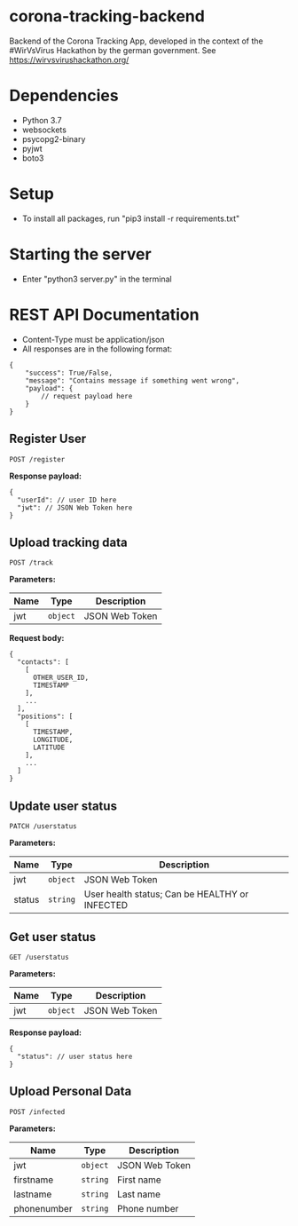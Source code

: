 # corona-tracking-backend
Backend of the Corona Tracking App, developed in the context of the #WirVsVirus Hackathon by the german government. See https://wirvsvirushackathon.org/

# Dependencies
- Python 3.7
- websockets
- psycopg2-binary
- pyjwt
- boto3

# Setup
- To install all packages, run "pip3 install -r requirements.txt"

# Starting the server
- Enter "python3 server.py" in the terminal

# REST API Documentation
- Content-Type must be application/json
- All responses are in the following format:
```
{
    "success": True/False,
    "message": "Contains message if something went wrong",
    "payload": {
        // request payload here
    }
}
```
## Register User
```
POST /register
```

**Response payload:**
```
{
  "userId": // user ID here
  "jwt": // JSON Web Token here
}
```

## Upload tracking data
```
POST /track
```

**Parameters:**

Name | Type | Description
--- | :---: | ---
jwt | `object` | JSON Web Token

**Request body:**
```
{
  "contacts": [
    [
      OTHER_USER_ID,
      TIMESTAMP
    ],
    ...
  ],
  "positions": [
    [
      TIMESTAMP,
      LONGITUDE,
      LATITUDE
    ],
    ...
  ]
}
```

## Update user status
```
PATCH /userstatus
```

**Parameters:**

Name | Type | Description
--- | :---: | ---
jwt | `object` | JSON Web Token
status | `string` | User health status; Can be HEALTHY or INFECTED

## Get user status
```
GET /userstatus
```

**Parameters:**

Name | Type | Description
--- | :---: | ---
jwt | `object` | JSON Web Token

**Response payload:**
```
{
  "status": // user status here
}
```

## Upload Personal Data
```
POST /infected
```

**Parameters:**

Name | Type | Description
--- | :---: | ---
jwt | `object` | JSON Web Token
firstname | `string` | First name
lastname | `string` | Last name
phonenumber | `string` | Phone number
